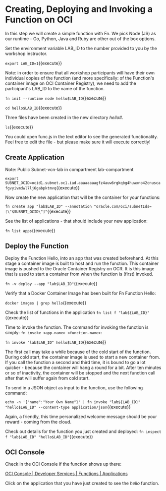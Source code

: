 # Creating, Deploying and Invoking a Function on OCI

In this step we will create a simple function with Fn. We pick Node (JS) as our runtime - Go, Python, Java and Ruby are other out of the box options.

Set the environment variable LAB_ID to the number provided to you by the workshop instructor.

`export LAB_ID=1`{{execute}}

Note: in order to ensure that all workshop participants will have their own individual copies of the function (and more specifically: of the Function's container image on OCI Container Registry), we need to add the participant's LAB_ID to the name of the function. 

`fn init --runtime node hello$LAB_ID`{{execute}}

`cd hello$LAB_ID`{{execute}}

Three files have been created in the new directory *hello#*.

`ls`{{execute}}

You could open func.js in the text editor to see the generated functionality. Feel free to edit the file - but please make sure it will execute correctly!

## Create Application

Note: Public Subnet-vcn-lab in compartment lab-compartment

`export SUBNET_OCID=ocid1.subnet.oc1.iad.aaaaaaaagfz4auw6rgkqbg4huwxno42cnuscafgvyivmdwl7lj6gabpktmvq`{{execute}}

Now create the new application that will be the container for your functions:

`fn create app "lab$LAB_ID" --annotation "oracle.com/oci/subnetIds=[\"$SUBNET_OCID\"]"`{{execute}}

See the list of applications - that should include your new application:

`fn list apps`{{execute}}

## Deploy the Function

Deploy the Function Hello, into an app that was created beforehand. At this stage a container image is built to host and run the function. This container image is pushed to the Oracle Container Registry on OCR. It is this image that is used to start a container from when the function is (first) invoked.

`fn -v deploy --app "lab$LAB_ID"`{{execute}}

Verify that a Docker Container Image has been built for Fn Function Hello:

`docker images | grep hello`{{execute}}

Check the list of functions in the application
`fn list f "lab${LAB_ID}"`{{execute}}

Time to invoke the function. The command for invoking the function is simply: `fn invoke <app-name> <function-name>`:

`fn invoke "lab$LAB_ID" hello$LAB_ID`{{execute}}

The first call may take a while because of the cold start of the function. During cold start, the container image is used to start a new container from. If you call the function a second and third time, it is bound to go a lot quicker - because the container will hang a round for a bit. After ten minutes or so of inactivity, the container will be stopped and the next function call after that will suffer again from cold start.

To send in a JSON object as input to the function, use the following command:

`echo -n '{"name":"Your Own Name"}' | fn invoke "lab${LAB_ID}" "hello$LAB_ID" --content-type application/json`{{execute}}

Again, a friendly, this time personalized welcome message should be your reward - coming from the cloud.

Check out details for the function you just created and deployed:
`fn inspect f "lab$LAB_ID" "hello$LAB_ID"`{{execute}}

## OCI Console 

Check in the OCI Console if the function shows up there:

[OCI Console | Developer Services | Functions | Applications](https://console.us-ashburn-1.oraclecloud.com/functions)

Click on the application that you have just created to see the *hello* function.
